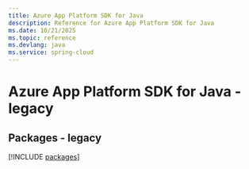 ```yaml
---
title: Azure App Platform SDK for Java
description: Reference for Azure App Platform SDK for Java
ms.date: 10/21/2025
ms.topic: reference
ms.devlang: java
ms.service: spring-cloud
---
```

# Azure App Platform SDK for Java - legacy
## Packages - legacy
[!INCLUDE [packages](app-platform-index.md)]